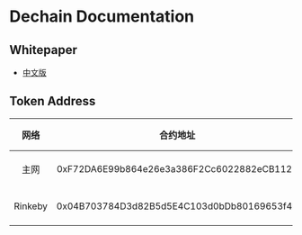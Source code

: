 # Dechain Documentation
## Whitepaper
* [中文版](https://github.com/dececo/docs/blob/master/whitepaper/DEC-whitepaper-zh.pdf)

## Token Address

网络|合约地址|Etherscan链接
:---:|:---:|:---
|主网|0xF72DA6E99b864e26e3a386F2Cc6022882eCB1125|[Decentralized Ecosystem Token](https://etherscan.io/token/0xf72da6e99b864e26e3a386f2cc6022882ecb1125)|
|Rinkeby|0x04B703784D3d82B5d5E4C103d0bDb80169653f48|[Decentralized Ecosystem Token](https://rinkeby.etherscan.io/address/0x04B703784D3d82B5d5E4C103d0bDb80169653f48)|
